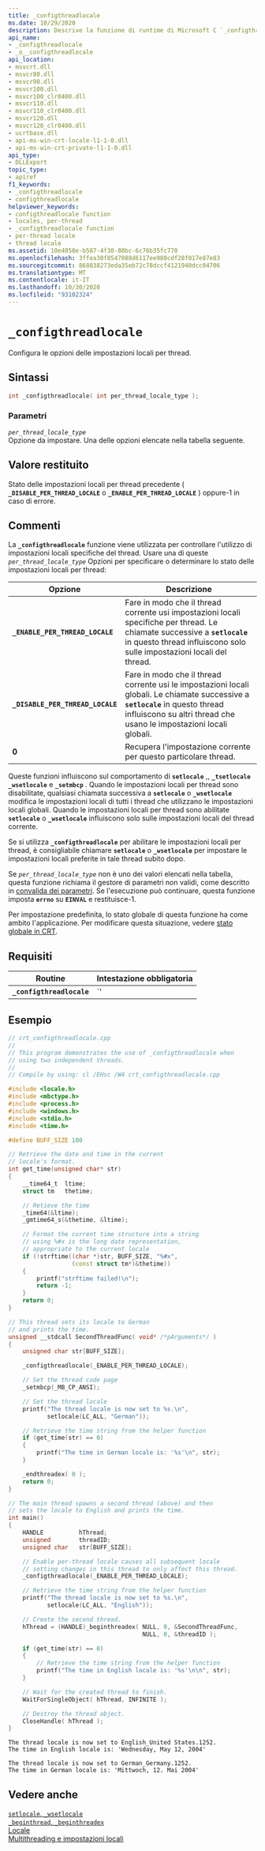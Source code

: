 ```yaml
---
title: _configthreadlocale
ms.date: 10/29/2020
description: Descrive la funzione di runtime di Microsoft C `_configthreadlocale`  utilizzata per configurare le opzioni delle impostazioni locali per thread.
api_name:
- _configthreadlocale
- _o__configthreadlocale
api_location:
- msvcrt.dll
- msvcr80.dll
- msvcr90.dll
- msvcr100.dll
- msvcr100_clr0400.dll
- msvcr110.dll
- msvcr110_clr0400.dll
- msvcr120.dll
- msvcr120_clr0400.dll
- ucrtbase.dll
- api-ms-win-crt-locale-l1-1-0.dll
- api-ms-win-crt-private-l1-1-0.dll
api_type:
- DLLExport
topic_type:
- apiref
f1_keywords:
- _configthreadlocale
- configthreadlocale
helpviewer_keywords:
- configthreadlocale function
- locales, per-thread
- _configthreadlocale function
- per-thread locale
- thread locale
ms.assetid: 10e4050e-b587-4f30-80bc-6c76b35fc770
ms.openlocfilehash: 3ffea30f8547088d6117ee980cdf28f017e87e83
ms.sourcegitcommit: 868838273eda35eb72c78dccf4121940dcc04706
ms.translationtype: MT
ms.contentlocale: it-IT
ms.lasthandoff: 10/30/2020
ms.locfileid: "93102324"
---
```

# `_configthreadlocale`

Configura le opzioni delle impostazioni locali per thread.

## <a name="syntax"></a>Sintassi

```C
int _configthreadlocale( int per_thread_locale_type );
```

### <a name="parameters"></a>Parametri

*`per_thread_locale_type`*\
Opzione da impostare. Una delle opzioni elencate nella tabella seguente.

## <a name="return-value"></a>Valore restituito

Stato delle impostazioni locali per thread precedente ( **`_DISABLE_PER_THREAD_LOCALE`** o **`_ENABLE_PER_THREAD_LOCALE`** ) oppure-1 in caso di errore.

## <a name="remarks"></a>Commenti

La **`_configthreadlocale`** funzione viene utilizzata per controllare l'utilizzo di impostazioni locali specifiche del thread. Usare una di queste *`per_thread_locale_type`* Opzioni per specificare o determinare lo stato delle impostazioni locali per thread:

| Opzione | Descrizione |
|-|-|
| **`_ENABLE_PER_THREAD_LOCALE`** | Fare in modo che il thread corrente usi impostazioni locali specifiche per thread. Le chiamate successive a **`setlocale`** in questo thread influiscono solo sulle impostazioni locali del thread. |
| **`_DISABLE_PER_THREAD_LOCALE`** | Fare in modo che il thread corrente usi le impostazioni locali globali. Le chiamate successive a **`setlocale`** in questo thread influiscono su altri thread che usano le impostazioni locali globali. |
| **0** | Recupera l'impostazione corrente per questo particolare thread. |

Queste funzioni influiscono sul comportamento di **`setlocale`** ,, **`_tsetlocale`** **`_wsetlocale`** e **`_setmbcp`** . Quando le impostazioni locali per thread sono disabilitate, qualsiasi chiamata successiva a **`setlocale`** o **`_wsetlocale`** modifica le impostazioni locali di tutti i thread che utilizzano le impostazioni locali globali. Quando le impostazioni locali per thread sono abilitate **`setlocale`** o **`_wsetlocale`** influiscono solo sulle impostazioni locali del thread corrente.

Se si utilizza **`_configthreadlocale`** per abilitare le impostazioni locali per thread, è consigliabile chiamare **`setlocale`** o **`_wsetlocale`** per impostare le impostazioni locali preferite in tale thread subito dopo.

Se *`per_thread_locale_type`* non è uno dei valori elencati nella tabella, questa funzione richiama il gestore di parametri non validi, come descritto in [convalida dei parametri](../../c-runtime-library/parameter-validation.md). Se l'esecuzione può continuare, questa funzione imposta **`errno`** su **`EINVAL`** e restituisce-1.

Per impostazione predefinita, lo stato globale di questa funzione ha come ambito l'applicazione. Per modificare questa situazione, vedere [stato globale in CRT](../global-state.md).

## <a name="requirements"></a>Requisiti

|Routine|Intestazione obbligatoria|
|-------------|---------------------|
|**`_configthreadlocale`**|\`<impostazioni locali. h>'|

## <a name="example"></a>Esempio

```cpp
// crt_configthreadlocale.cpp
//
// This program demonstrates the use of _configthreadlocale when
// using two independent threads.
//
// Compile by using: cl /EHsc /W4 crt_configthreadlocale.cpp

#include <locale.h>
#include <mbctype.h>
#include <process.h>
#include <windows.h>
#include <stdio.h>
#include <time.h>

#define BUFF_SIZE 100

// Retrieve the date and time in the current
// locale's format.
int get_time(unsigned char* str)
{
    __time64_t  ltime;
    struct tm   thetime;

    // Retieve the time
    _time64(&ltime);
    _gmtime64_s(&thetime, &ltime);

    // Format the current time structure into a string
    // using %#x is the long date representation,
    // appropriate to the current locale
    if (!strftime((char *)str, BUFF_SIZE, "%#x",
                  (const struct tm*)&thetime))
    {
        printf("strftime failed!\n");
        return -1;
    }
    return 0;
}

// This thread sets its locale to German
// and prints the time.
unsigned __stdcall SecondThreadFunc( void* /*pArguments*/ )
{
    unsigned char str[BUFF_SIZE];

    _configthreadlocale(_ENABLE_PER_THREAD_LOCALE);

    // Set the thread code page
    _setmbcp(_MB_CP_ANSI);

    // Set the thread locale
    printf("The thread locale is now set to %s.\n",
           setlocale(LC_ALL, "German"));

    // Retrieve the time string from the helper function
    if (get_time(str) == 0)
    {
        printf("The time in German locale is: '%s'\n", str);
    }

    _endthreadex( 0 );
    return 0;
}

// The main thread spawns a second thread (above) and then
// sets the locale to English and prints the time.
int main()
{
    HANDLE          hThread;
    unsigned        threadID;
    unsigned char   str[BUFF_SIZE];

    // Enable per-thread locale causes all subsequent locale
    // setting changes in this thread to only affect this thread.
    _configthreadlocale(_ENABLE_PER_THREAD_LOCALE);

    // Retrieve the time string from the helper function
    printf("The thread locale is now set to %s.\n",
           setlocale(LC_ALL, "English"));

    // Create the second thread.
    hThread = (HANDLE)_beginthreadex( NULL, 0, &SecondThreadFunc,
                                      NULL, 0, &threadID );

    if (get_time(str) == 0)
    {
        // Retrieve the time string from the helper function
        printf("The time in English locale is: '%s'\n\n", str);
    }

    // Wait for the created thread to finish.
    WaitForSingleObject( hThread, INFINITE );

    // Destroy the thread object.
    CloseHandle( hThread );
}
```

```Output
The thread locale is now set to English_United States.1252.
The time in English locale is: 'Wednesday, May 12, 2004'

The thread locale is now set to German_Germany.1252.
The time in German locale is: 'Mittwoch, 12. Mai 2004'
```

## <a name="see-also"></a>Vedere anche

[`setlocale`, `_wsetlocale`](setlocale-wsetlocale.md)\
[`_beginthread`, `_beginthreadex`](beginthread-beginthreadex.md)\
[Locale](../../c-runtime-library/locale.md)\
[Multithreading e impostazioni locali](../../parallel/multithreading-and-locales.md)

